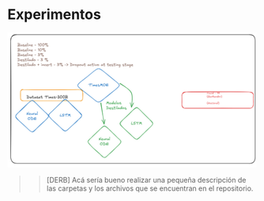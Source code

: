 # Experimentos 
![experimentos](image.png)

>> [DERB] Acá sería bueno realizar una pequeña descripción de las carpetas y los archivos que se encuentran en el repositorio.
